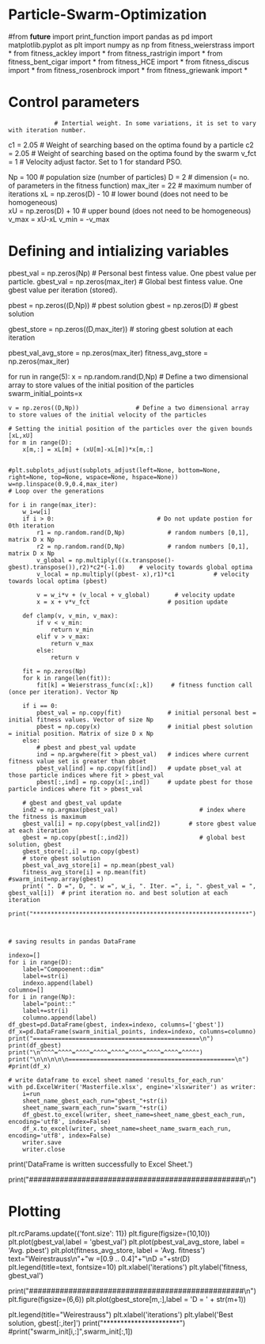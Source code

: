 # Particle-Swarm-Optimization

#from __future__ import print_function
import pandas as pd
import matplotlib.pyplot as plt
import numpy as np
from fitness_weierstrass import *
from fitness_ackley import *
from fitness_rastrigin import *
from fitness_bent_cigar import *
from fitness_HCE import *
from fitness_discus import *
from fitness_rosenbrock import *
from fitness_griewank import *


# Control parameters
                 # Intertial weight. In some variations, it is set to vary with iteration number.
c1 = 2.05                  # Weight of searching based on the optima found by a particle
c2 = 2.05                  # Weight of searching based on the optima found by the swarm
v_fct = 1                 # Velocity adjust factor. Set to 1 for standard PSO.


Np = 100                   # population size (number of particles)
D = 2                    # dimension (= no. of parameters in the fitness function)
max_iter = 22             # maximum number of iterations 
xL = np.zeros(D) - 10      # lower bound (does not need to be homogeneous)  
xU = np.zeros(D) + 10      # upper bound (does not need to be homogeneous)   
v_max = xU-xL
v_min = -v_max

# Defining and intializing variables

pbest_val = np.zeros(Np)            # Personal best fintess value. One pbest value per particle.
gbest_val = np.zeros(max_iter)      # Global best fintess value. One gbest value per iteration (stored).

pbest = np.zeros((D,Np))            # pbest solution
gbest = np.zeros(D)                 # gbest solution

gbest_store = np.zeros((D,max_iter))   # storing gbest solution at each iteration

pbest_val_avg_store = np.zeros(max_iter)
fitness_avg_store = np.zeros(max_iter)

for run in range(5):
    x = np.random.rand(D,Np)            # Define a two dimensional array to store values of the initial position of the particles
    swarm_initial_points=x

    v = np.zeros((D,Np))                # Define a two dimensional array to store values of the initial velocity of the particles

    # Setting the initial position of the particles over the given bounds [xL,xU]
    for m in range(D):    
        x[m,:] = xL[m] + (xU[m]-xL[m])*x[m,:]


    #plt.subplots_adjust(subplots_adjust(left=None, bottom=None, right=None, top=None, wspace=None, hspace=None))
    w=np.linspace(0.9,0.4,max_iter)
    # Loop over the generations

    for i in range(max_iter):
        w_i=w[i]
        if i > 0:                             # Do not update postion for 0th iteration
            r1 = np.random.rand(D,Np)            # random numbers [0,1], matrix D x Np
            r2 = np.random.rand(D,Np)            # random numbers [0,1], matrix D x Np   
            v_global = np.multiply(((x.transpose()-gbest).transpose()),r2)*c2*(-1.0)    # velocity towards global optima
            v_local = np.multiply((pbest- x),r1)*c1           # velocity towards local optima (pbest)

            v = w_i*v + (v_local + v_global)       # velocity update
            x = x + v*v_fct                      # position update

        def clamp(v, v_min, v_max):
            if v < v_min:
                return v_min
            elif v > v_max:
                return v_max
            else:
                return v

        fit = np.zeros(Np)
        for k in range(len(fit)):
            fit[k] = Weierstrass_func(x[:,k])     # fitness function call (once per iteration). Vector Np

        if i == 0:
            pbest_val = np.copy(fit)             # initial personal best = initial fitness values. Vector of size Np
            pbest = np.copy(x)                   # initial pbest solution = initial position. Matrix of size D x Np
        else:
            # pbest and pbest_val update
            ind = np.argwhere(fit > pbest_val)   # indices where current fitness value set is greater than pbset
            pbest_val[ind] = np.copy(fit[ind])   # update pbset_val at those particle indices where fit > pbest_val
            pbest[:,ind] = np.copy(x[:,ind])     # update pbest for those particle indices where fit > pbest_val

        # gbest and gbest_val update
        ind2 = np.argmax(pbest_val)                       # index where the fitness is maximum
        gbest_val[i] = np.copy(pbest_val[ind2])        # store gbest value at each iteration
        gbest = np.copy(pbest[:,ind2])                    # global best solution, gbest
        gbest_store[:,i] = np.copy(gbest) 
        # store gbest solution
        pbest_val_avg_store[i] = np.mean(pbest_val)
        fitness_avg_store[i] = np.mean(fit)
    #swarm_init=np.array(gbest)
        print( ". D =", D, ". w =", w_i, ". Iter. =", i, ". gbest_val = ", gbest_val[i])  # print iteration no. and best solution at each iteration
        print("*************************************************************")



    # saving results in pandas DataFrame

    indexo=[]
    for i in range(D):
        label="Compoenent::dim"
        label+=str(i)
        indexo.append(label)
    columno=[]
    for i in range(Np):
        label="point::"
        label+=str(i)
        columno.append(label)
    df_gbest=pd.DataFrame(gbest, index=indexo, columns=['gbest'])
    df_x=pd.DataFrame(swarm_initial_points, index=indexo, columns=columno)
    print("===============================================\n")  
    print(df_gbest)
    print("\n^^^^=^^^^=^^^^=^^^^=^^^^=^^^^=^^^^=^^^^=^^^^")
    print("\n\n\n\n\n===============================================\n")  
    #print(df_x)

    # write dataframe to excel sheet named 'results_for_each_run'
    with pd.ExcelWriter('Masterfile.xlsx', engine='xlsxwriter') as writer: 
        i=run
        sheet_name_gbest_each_run="gbest_"+str(i)
        sheet_name_swarm_each_run="swarm_"+str(i)
        df_gbest.to_excel(writer, sheet_name=sheet_name_gbest_each_run, encoding='utf8', index=False) 
        df_x.to_excel(writer, sheet_name=sheet_name_swarm_each_run, encoding='utf8', index=False)
        writer.save
        writer.close
print('DataFrame is written successfully to Excel Sheet.')

print("#################################################\n")  

# Plotting
plt.rcParams.update({'font.size': 11})
plt.figure(figsize=(10,10))
plt.plot(gbest_val,label = 'gbest_val')
plt.plot(pbest_val_avg_store, label = 'Avg. pbest')
plt.plot(fitness_avg_store, label = 'Avg. fitness')
text="Weirestrauss\n"+"w =[0.9 .. 0.4]"+"\nD ="+str(D)
plt.legend(title=text, fontsize=10)
plt.xlabel('iterations')
plt.ylabel('fitness, gbest_val')

print("#################################################\n")
plt.figure(figsize=(6,6))
plt.plot(gbest_store[m,:],label = 'D = ' + str(m+1))

plt.legend(title="Weirestrauss")
plt.xlabel('iterations')
plt.ylabel('Best solution, gbest[:,iter]')
print("**********************")
#print("swarm_init[i,:]",swarm_init[:,1])
